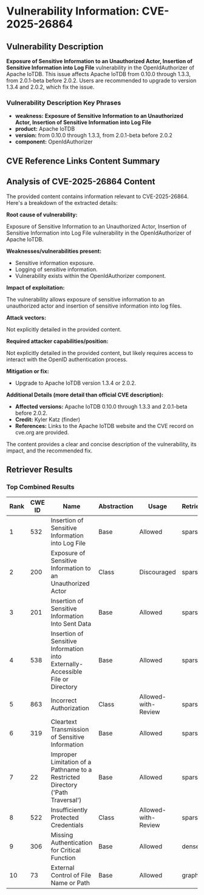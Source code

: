 # Vulnerability Information: CVE-2025-26864

## Vulnerability Description
**Exposure of Sensitive Information to an Unauthorized Actor, Insertion of Sensitive Information into Log File** vulnerability in the OpenIdAuthorizer of Apache IoTDB. This issue affects Apache IoTDB from 0.10.0 through 1.3.3, from 2.0.1-beta before 2.0.2. Users are recommended to upgrade to version 1.3.4 and 2.0.2, which fix the issue.

### Vulnerability Description Key Phrases
- **weakness:** **Exposure of Sensitive Information to an Unauthorized Actor, Insertion of Sensitive Information into Log File**
- **product:** Apache IoTDB
- **version:** from 0.10.0 through 1.3.3, from 2.0.1-beta before 2.0.2
- **component:** OpenIdAuthorizer

## CVE Reference Links Content Summary
## Analysis of CVE-2025-26864 Content

The provided content contains information relevant to CVE-2025-26864. Here's a breakdown of the extracted details:

**Root cause of vulnerability:**

Exposure of Sensitive Information to an Unauthorized Actor, Insertion of Sensitive Information into Log File vulnerability in the OpenIdAuthorizer of Apache IoTDB.

**Weaknesses/vulnerabilities present:**

*   Sensitive information exposure.
*   Logging of sensitive information.
*   Vulnerability exists within the OpenIdAuthorizer component.

**Impact of exploitation:**

The vulnerability allows exposure of sensitive information to an unauthorized actor and insertion of sensitive information into log files.

**Attack vectors:**

Not explicitly detailed in the provided content.

**Required attacker capabilities/position:**

Not explicitly detailed in the provided content, but likely requires access to interact with the OpenID authentication process.

**Mitigation or fix:**

*   Upgrade to Apache IoTDB version 1.3.4 or 2.0.2.

**Additional Details (more detail than official CVE description):**

*   **Affected versions:** Apache IoTDB 0.10.0 through 1.3.3 and 2.0.1-beta before 2.0.2.
*   **Credit:** Kyler Katz (finder)
*   **References:** Links to the Apache IoTDB website and the CVE record on cve.org are provided.

The content provides a clear and concise description of the vulnerability, its impact, and the recommended fix.

## Retriever Results

### Top Combined Results

| Rank | CWE ID | Name | Abstraction | Usage  | Retrievers | Individual Scores |
|------|--------|------|-------------|-------|------------|-------------------|
| 1 | 532 | Insertion of Sensitive Information into Log File | Base | Allowed | sparse | 0.385 |
| 2 | 200 | Exposure of Sensitive Information to an Unauthorized Actor | Class | Discouraged | sparse | 0.383 |
| 3 | 201 | Insertion of Sensitive Information Into Sent Data | Base | Allowed | sparse | 0.381 |
| 4 | 538 | Insertion of Sensitive Information into Externally-Accessible File or Directory | Base | Allowed | sparse | 0.339 |
| 5 | 863 | Incorrect Authorization | Class | Allowed-with-Review | sparse | 0.337 |
| 6 | 319 | Cleartext Transmission of Sensitive Information | Base | Allowed | sparse | 0.334 |
| 7 | 22 | Improper Limitation of a Pathname to a Restricted Directory ('Path Traversal') | Base | Allowed | sparse | 0.333 |
| 8 | 522 | Insufficiently Protected Credentials | Class | Allowed-with-Review | sparse | 0.332 |
| 9 | 306 | Missing Authentication for Critical Function | Base | Allowed | dense | 0.560 |
| 10 | 73 | External Control of File Name or Path | Base | Allowed | graph | 0.002 |

